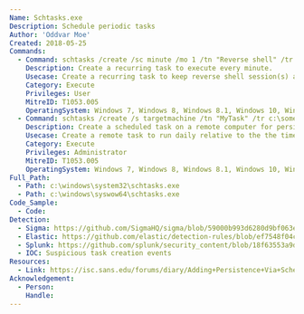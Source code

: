 ```yaml
---
Name: Schtasks.exe
Description: Schedule periodic tasks
Author: 'Oddvar Moe'
Created: 2018-05-25
Commands:
  - Command: schtasks /create /sc minute /mo 1 /tn "Reverse shell" /tr c:\some\directory\revshell.exe
    Description: Create a recurring task to execute every minute.
    Usecase: Create a recurring task to keep reverse shell session(s) alive
    Category: Execute
    Privileges: User
    MitreID: T1053.005
    OperatingSystem: Windows 7, Windows 8, Windows 8.1, Windows 10, Windows 11
  - Command: schtasks /create /s targetmachine /tn "MyTask" /tr c:\some\directory\notevil.exe /sc daily
    Description: Create a scheduled task on a remote computer for persistence/lateral movement
    Usecase: Create a remote task to run daily relative to the the time of creation
    Category: Execute
    Privileges: Administrator
    MitreID: T1053.005
    OperatingSystem: Windows 7, Windows 8, Windows 8.1, Windows 10, Windows 11
Full_Path:
  - Path: c:\windows\system32\schtasks.exe
  - Path: c:\windows\syswow64\schtasks.exe
Code_Sample:
  - Code:
Detection:
  - Sigma: https://github.com/SigmaHQ/sigma/blob/59000b993d6280d9bf063eefdcdf30ea0e83aa5e/rules/windows/process_creation/win_susp_schtask_creation.yml
  - Elastic: https://github.com/elastic/detection-rules/blob/ef7548f04c4341e0d1a172810330d59453f46a21/rules/windows/persistence_local_scheduled_task_creation.toml
  - Splunk: https://github.com/splunk/security_content/blob/18f63553a9dc1a34122fa123deae2b2f9b9ea391/detections/endpoint/schtasks_scheduling_job_on_remote_system.yml
  - IOC: Suspicious task creation events
Resources:
  - Link: https://isc.sans.edu/forums/diary/Adding+Persistence+Via+Scheduled+Tasks/23633/
Acknowledgement:
  - Person:
    Handle:
---
```


